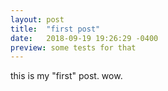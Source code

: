 ```yaml
---
layout: post
title:  "first post"
date:   2018-09-19 19:26:29 -0400
preview: some tests for that
---
```

this is my "first" post. wow.